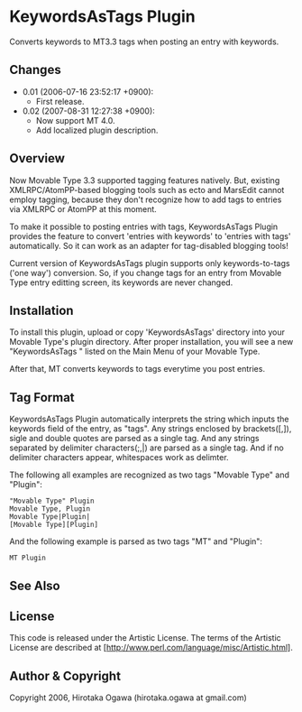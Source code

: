 # KeywordsAsTags Plugin

Converts keywords to MT3.3 tags when posting an entry with keywords.

## Changes

 * 0.01 (2006-07-16 23:52:17 +0900):
   * First release.
 * 0.02 (2007-08-31 12:27:38 +0900):
   * Now support MT 4.0.
   * Add localized plugin description.

## Overview

Now Movable Type 3.3 supported tagging features natively. But, existing XMLRPC/AtomPP-based blogging tools such as ecto and MarsEdit cannot employ tagging, because they don't recognize how to add tags to entries via XMLRPC or AtomPP at this moment.

To make it possible to posting entries with tags, KeywordsAsTags Plugin provides the feature to convert 'entries with keywords' to 'entries with tags' automatically.  So it can work as an adapter for tag-disabled blogging tools!

Current version of KeywordsAsTags plugin supports only keywords-to-tags ('one way') conversion.  So, if you change tags for an entry from Movable Type entry editting screen, its keywords are never changed.

## Installation

To install this plugin, upload or copy 'KeywordsAsTags' directory into your Movable Type's plugin directory.  After proper installation, you will see a new "KeywordsAsTags <version number>" listed on the Main Menu of your Movable Type.

After that, MT converts keywords to tags everytime you post entries.

## Tag Format

KeywordsAsTags Plugin automatically interprets the string which inputs the keywords field of the entry, as "tags". Any strings enclosed by brackets([,]), sigle and double quotes are parsed as a single tag. And any strings separated by delimiter characters(;,|) are parsed as a single tag. And if no delimiter characters appear, whitespaces work as delimter.

The following all examples are recognized as two tags "Movable Type" and "Plugin":

    "Movable Type" Plugin
    Movable Type, Plugin
    Movable Type|Plugin|
    [Movable Type][Plugin]

And the following example is parsed as two tags "MT" and "Plugin":

    MT Plugin

## See Also

## License

This code is released under the Artistic License. The terms of the Artistic License are described at [http://www.perl.com/language/misc/Artistic.html].

## Author & Copyright

Copyright 2006, Hirotaka Ogawa (hirotaka.ogawa at gmail.com)
